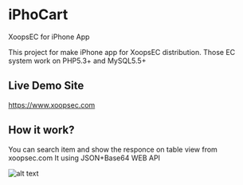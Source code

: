 iPhoCart
========

XoopsEC for iPhone App

This project for make iPhone app for XoopsEC distribution.
Those EC system work on PHP5.3+ and MySQL5.5+

Live Demo Site
--------------
https://www.xoopsec.com

How it work?
------------
You can search item and show the responce on table view from xoopsec.com
It using JSON+Base64 WEB API

![alt text](http://dl.dropbox.com/u/31666676/github/iPhoCart20130315.png)